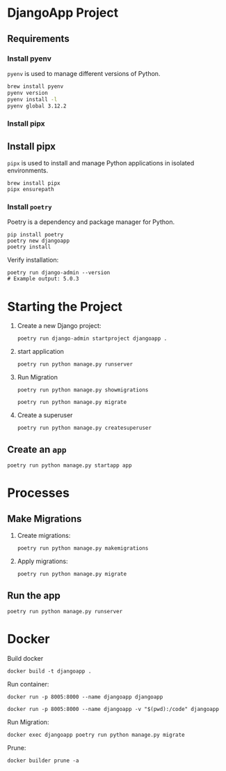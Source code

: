 # DjangoApp Project

## Requirements

### Install pyenv

`pyenv` is used to manage different versions of Python.

```bash
brew install pyenv
pyenv version
pyenv install -l
pyenv global 3.12.2
```

### Install pipx

## Install pipx

`pipx` is used to install and manage Python applications in isolated environments.

```
brew install pipx
pipx ensurepath
```

### Install `poetry`

Poetry is a dependency and package manager for Python.

```
pip install poetry
poetry new djangoapp
poetry install
```

Verify installation:

```
poetry run django-admin --version
# Example output: 5.0.3
```

# Starting the Project

1. Create a new Django project:

   ```
   poetry run django-admin startproject djangoapp .
   ```

2. start application

   ```
   poetry run python manage.py runserver
   ```

3. Run Migration

   ```
   poetry run python manage.py showmigrations

   poetry run python manage.py migrate
   ```

4. Create a superuser
   ```
   poetry run python manage.py createsuperuser
   ```

## Create an `app`

```
poetry run python manage.py startapp app
```

# Processes

## Make Migrations

1. Create migrations:

   ```
   poetry run python manage.py makemigrations
   ```

2. Apply migrations:
   ```
   poetry run python manage.py migrate
   ```

## Run the app

```
poetry run python manage.py runserver
```

# Docker

Build docker

```
docker build -t djangoapp .
```

Run container:

```
docker run -p 8005:8000 --name djangoapp djangoapp

docker run -p 8005:8000 --name djangoapp -v "$(pwd):/code" djangoapp
```

Run Migration:

```
docker exec djangoapp poetry run python manage.py migrate
```

Prune:

```
docker builder prune -a
```
